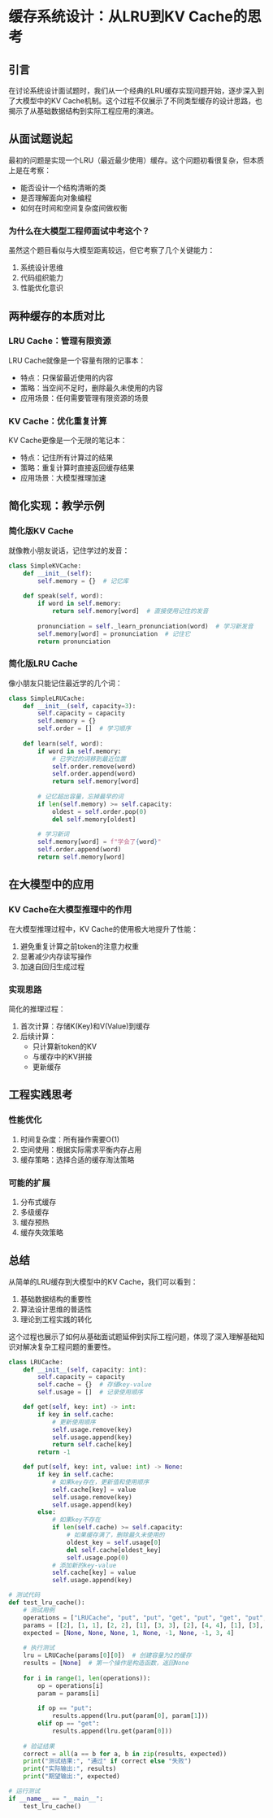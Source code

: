 # 缓存系统设计：从LRU到KV Cache的思考

## 引言
在讨论系统设计面试题时，我们从一个经典的LRU缓存实现问题开始，逐步深入到了大模型中的KV Cache机制。这个过程不仅展示了不同类型缓存的设计思路，也揭示了从基础数据结构到实际工程应用的演进。

## 从面试题说起
最初的问题是实现一个LRU（最近最少使用）缓存。这个问题初看很复杂，但本质上是在考察：
- 能否设计一个结构清晰的类
- 是否理解面向对象编程
- 如何在时间和空间复杂度间做权衡

### 为什么在大模型工程师面试中考这个？
虽然这个题目看似与大模型距离较远，但它考察了几个关键能力：
1. 系统设计思维
2. 代码组织能力
3. 性能优化意识

## 两种缓存的本质对比

### LRU Cache：管理有限资源
LRU Cache就像是一个容量有限的记事本：
- 特点：只保留最近使用的内容
- 策略：当空间不足时，删除最久未使用的内容
- 应用场景：任何需要管理有限资源的场景

### KV Cache：优化重复计算
KV Cache更像是一个无限的笔记本：
- 特点：记住所有计算过的结果
- 策略：重复计算时直接返回缓存结果
- 应用场景：大模型推理加速

## 简化实现：教学示例

### 简化版KV Cache
就像教小朋友说话，记住学过的发音：
```python
class SimpleKVCache:
    def __init__(self):
        self.memory = {}  # 记忆库
    
    def speak(self, word):
        if word in self.memory:
            return self.memory[word]  # 直接使用记住的发音
        
        pronunciation = self._learn_pronunciation(word)  # 学习新发音
        self.memory[word] = pronunciation  # 记住它
        return pronunciation
```

### 简化版LRU Cache
像小朋友只能记住最近学的几个词：
```python
class SimpleLRUCache:
    def __init__(self, capacity=3):
        self.capacity = capacity
        self.memory = {}
        self.order = []  # 学习顺序
    
    def learn(self, word):
        if word in self.memory:
            # 已学过的词移到最近位置
            self.order.remove(word)
            self.order.append(word)
            return self.memory[word]
        
        # 记忆超出容量，忘掉最早的词
        if len(self.memory) >= self.capacity:
            oldest = self.order.pop(0)
            del self.memory[oldest]
        
        # 学习新词
        self.memory[word] = f"学会了{word}"
        self.order.append(word)
        return self.memory[word]
```

## 在大模型中的应用

### KV Cache在大模型推理中的作用
在大模型推理过程中，KV Cache的使用极大地提升了性能：
1. 避免重复计算之前token的注意力权重
2. 显著减少内存读写操作
3. 加速自回归生成过程

### 实现思路
简化的推理过程：
1. 首次计算：存储K(Key)和V(Value)到缓存
2. 后续计算：
   - 只计算新token的KV
   - 与缓存中的KV拼接
   - 更新缓存

## 工程实践思考

### 性能优化
1. 时间复杂度：所有操作需要O(1)
2. 空间使用：根据实际需求平衡内存占用
3. 缓存策略：选择合适的缓存淘汰策略

### 可能的扩展
1. 分布式缓存
2. 多级缓存
3. 缓存预热
4. 缓存失效策略

## 总结
从简单的LRU缓存到大模型中的KV Cache，我们可以看到：
1. 基础数据结构的重要性
2. 算法设计思维的普适性
3. 理论到工程实践的转化

这个过程也展示了如何从基础面试题延伸到实际工程问题，体现了深入理解基础知识对解决复杂工程问题的重要性。

```python
class LRUCache:
    def __init__(self, capacity: int):
        self.capacity = capacity
        self.cache = {}  # 存储key-value
        self.usage = []  # 记录使用顺序

    def get(self, key: int) -> int:
        if key in self.cache:
            # 更新使用顺序
            self.usage.remove(key)
            self.usage.append(key)
            return self.cache[key]
        return -1

    def put(self, key: int, value: int) -> None:
        if key in self.cache:
            # 如果key存在，更新值和使用顺序
            self.cache[key] = value
            self.usage.remove(key)
            self.usage.append(key)
        else:
            # 如果key不存在
            if len(self.cache) >= self.capacity:
                # 如果缓存满了，删除最久未使用的
                oldest_key = self.usage[0]
                del self.cache[oldest_key]
                self.usage.pop(0)
            # 添加新的key-value
            self.cache[key] = value
            self.usage.append(key)

# 测试代码
def test_lru_cache():
    # 测试用例
    operations = ["LRUCache", "put", "put", "get", "put", "get", "put", "get", "get", "get"]
    params = [[2], [1, 1], [2, 2], [1], [3, 3], [2], [4, 4], [1], [3], [4]]
    expected = [None, None, None, 1, None, -1, None, -1, 3, 4]
    
    # 执行测试
    lru = LRUCache(params[0][0])  # 创建容量为2的缓存
    results = [None]  # 第一个操作是构造函数，返回None
    
    for i in range(1, len(operations)):
        op = operations[i]
        param = params[i]
        
        if op == "put":
            results.append(lru.put(param[0], param[1]))
        elif op == "get":
            results.append(lru.get(param[0]))
    
    # 验证结果
    correct = all(a == b for a, b in zip(results, expected))
    print("测试结果:", "通过" if correct else "失败")
    print("实际输出:", results)
    print("期望输出:", expected)

# 运行测试
if __name__ == "__main__":
    test_lru_cache()
```